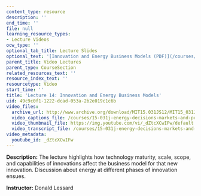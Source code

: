 ```yaml
---
content_type: resource
description: ''
end_time: ''
file: null
learning_resource_types:
- Lecture Videos
ocw_type: ''
optional_tab_title: Lecture Slides
optional_text: '[Innovation and Energy Business Models (PDF)](/courses/15-031j-energy-decisions-markets-and-policies-spring-2012/resources/mit15_031js12_lec14)'
parent_title: Video Lectures
parent_type: CourseSection
related_resources_text: ''
resource_index_text: ''
resourcetype: Video
start_time: ''
title: 'Lecture 14: Innovation and Energy Business Models'
uid: 49c9c0f1-1222-dcad-053a-2b2e019c1c6b
video_files:
  archive_url: http://www.archive.org/download/MIT15.031JS12/MIT15_031JS12_lec14_300k.mp4
  video_captions_file: /courses/15-031j-energy-decisions-markets-and-policies-spring-2012/aa39a4819541532eab6ef21b1840ab15_dZtcXCwIFw.vtt
  video_thumbnail_file: https://img.youtube.com/vi/_dZtcXCwIFw/default.jpg
  video_transcript_file: /courses/15-031j-energy-decisions-markets-and-policies-spring-2012/c5a26bafc6ad3110f534d0fc8083bda8_dZtcXCwIFw.pdf
video_metadata:
  youtube_id: _dZtcXCwIFw
---
```


**Description:** The lecture highlights how technology maturity, scale, scope, and capabilities of innovations affect the business model for that new innovation. Discussion about energy at different phases of innovation ensues.

**Instructor:** Donald Lessard